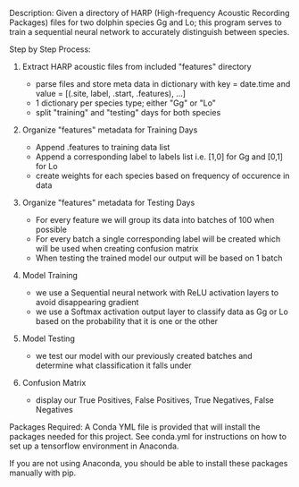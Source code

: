 Description:
    Given a directory of HARP (High-frequency Acoustic Recording Packages) files for two dolphin species Gg and Lo;
    this program serves to train a sequential neural network to accurately distinguish between species.

Step by Step Process:

1. Extract HARP acoustic files from included "features" directory
    - parse files and store meta data in dictionary with key = date.time and value = [(.site, label, .start, .features), ...]
    - 1 dictionary per species type; either "Gg" or "Lo"
    - split "training" and "testing" days for both species

2. Organize "features" metadata for Training Days
    - Append .features to training data list
    - Append a corresponding label to labels list i.e. [1,0] for Gg and [0,1] for Lo
    - create weights for each species based on frequency of occurence in data

3. Organize "features" metadata for Testing Days
    - For every feature we will group its data into batches of 100 when possible
    - For every batch a single corresponding label will be created which will be used when creating confusion matrix
    - When testing the trained model our output will be based on 1 batch

4. Model Training
    - we use a Sequential neural network with ReLU activation layers to avoid disappearing gradient
    - we use a Softmax activation output layer to classify data as Gg or Lo based on the probability that it is one
    or the other

5. Model Testing
    - we test our model with our previously created batches and determine what classification it falls under

6. Confusion Matrix
    - display our True Positives, False Positives, True Negatives, False Negatives

Packages Required:
A Conda YML file is provided that will install the packages
needed for this project.  See conda.yml for instructions on how to
set up a tensorflow environment in Anaconda.

If you are not using Anaconda, you should be able to install these
packages manually with pip.

